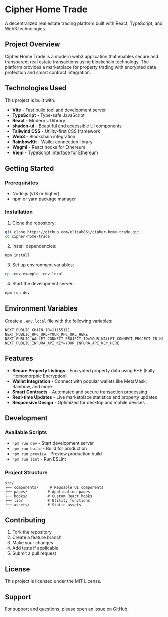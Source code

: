 # Cipher Home Trade

A decentralized real estate trading platform built with React, TypeScript, and Web3 technologies.

## Project Overview

Cipher Home Trade is a modern web3 application that enables secure and transparent real estate transactions using blockchain technology. The platform provides a marketplace for property trading with encrypted data protection and smart contract integration.

## Technologies Used

This project is built with:

- **Vite** - Fast build tool and development server
- **TypeScript** - Type-safe JavaScript
- **React** - Modern UI library
- **shadcn-ui** - Beautiful and accessible UI components
- **Tailwind CSS** - Utility-first CSS framework
- **Web3** - Blockchain integration
- **RainbowKit** - Wallet connection library
- **Wagmi** - React hooks for Ethereum
- **Viem** - TypeScript interface for Ethereum

## Getting Started

### Prerequisites

- Node.js (v18 or higher)
- npm or yarn package manager

### Installation

1. Clone the repository:
```bash
git clone https://github.com/elijah86j/cipher-home-trade.git
cd cipher-home-trade
```

2. Install dependencies:
```bash
npm install
```

3. Set up environment variables:
```bash
cp .env.example .env.local
```

4. Start the development server:
```bash
npm run dev
```

## Environment Variables

Create a `.env.local` file with the following variables:

```env
NEXT_PUBLIC_CHAIN_ID=11155111
NEXT_PUBLIC_RPC_URL=YOUR_RPC_URL_HERE
NEXT_PUBLIC_WALLET_CONNECT_PROJECT_ID=YOUR_WALLET_CONNECT_PROJECT_ID_HERE
NEXT_PUBLIC_INFURA_API_KEY=YOUR_INFURA_API_KEY_HERE
```

## Features

- **Secure Property Listings** - Encrypted property data using FHE (Fully Homomorphic Encryption)
- **Wallet Integration** - Connect with popular wallets like MetaMask, Rainbow, and more
- **Smart Contracts** - Automated and secure transaction processing
- **Real-time Updates** - Live marketplace statistics and property updates
- **Responsive Design** - Optimized for desktop and mobile devices

## Development

### Available Scripts

- `npm run dev` - Start development server
- `npm run build` - Build for production
- `npm run preview` - Preview production build
- `npm run lint` - Run ESLint

### Project Structure

```
src/
├── components/     # Reusable UI components
├── pages/         # Application pages
├── hooks/         # Custom React hooks
├── lib/           # Utility functions
└── assets/        # Static assets
```

## Contributing

1. Fork the repository
2. Create a feature branch
3. Make your changes
4. Add tests if applicable
5. Submit a pull request

## License

This project is licensed under the MIT License.

## Support

For support and questions, please open an issue on GitHub.